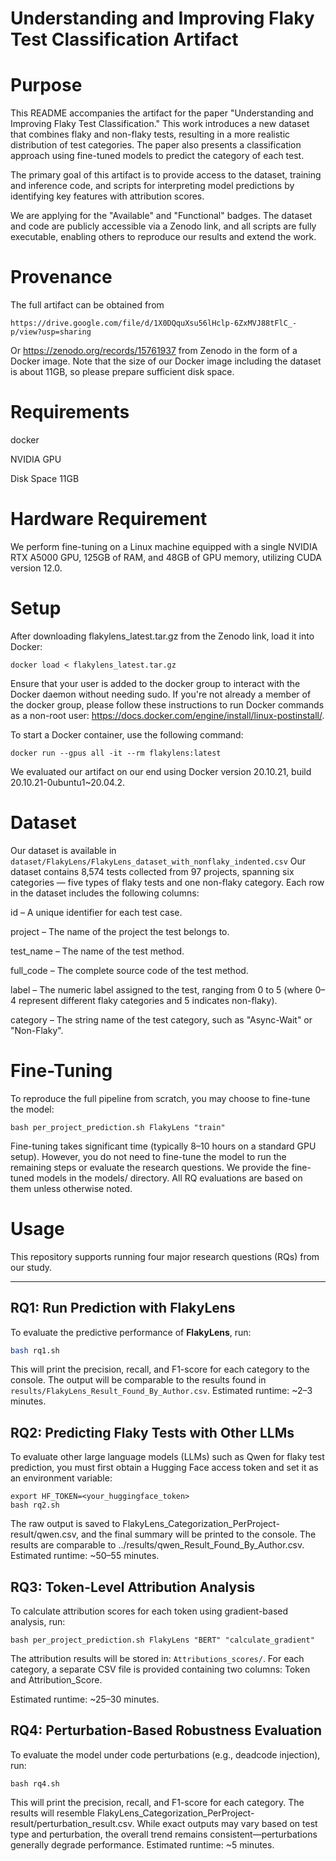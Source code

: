 # Understanding and Improving Flaky Test Classification Artifact

# Purpose
This README accompanies the artifact for the paper "Understanding and Improving Flaky Test Classification." This work introduces a new dataset that combines flaky and non-flaky tests, resulting in a more realistic distribution of test categories. The paper also presents a classification approach using fine-tuned models to predict the category of each test.

The primary goal of this artifact is to provide access to the dataset, training and inference code, and scripts for interpreting model predictions by identifying key features with attribution scores.

We are applying for the "Available" and "Functional" badges. The dataset and code are publicly accessible via a Zenodo link, and all scripts are fully executable, enabling others to reproduce our results and extend the work.

# Provenance

The full artifact can be obtained from 
```shell
https://drive.google.com/file/d/1X0DQquXsu56lHclp-6ZxMVJ88tFlC_-p/view?usp=sharing
```
Or https://zenodo.org/records/15761937 from Zenodo in the form of a Docker image. Note that the size of our Docker image including the dataset is about 11GB, so please prepare sufficient disk space.

# Requirements

docker

NVIDIA GPU

Disk Space 11GB


# Hardware Requirement

We perform fine-tuning on a Linux machine equipped with a single NVIDIA RTX A5000 GPU, 125GB of RAM, and 48GB of GPU memory, utilizing CUDA version 12.0.

# Setup 
After downloading flakylens_latest.tar.gz from the Zenodo link, load it into Docker:

```shell
docker load < flakylens_latest.tar.gz
```

Ensure that your user is added to the docker group to interact with the Docker daemon without needing sudo. If you're not already a member of the docker group, please follow these instructions to run Docker commands as a non-root user: https://docs.docker.com/engine/install/linux-postinstall/.

To start a Docker container, use the following command:

```shell
docker run --gpus all -it --rm flakylens:latest
```

We evaluated our artifact on our end using Docker version 20.10.21, build 20.10.21-0ubuntu1~20.04.2.

# Dataset

Our dataset is available in ```dataset/FlakyLens/FlakyLens_dataset_with_nonflaky_indented.csv```
Our dataset contains 8,574 tests collected from 97 projects, spanning six categories — five types of flaky tests and one non-flaky category. Each row in the dataset includes the following columns:

id – A unique identifier for each test case.

project – The name of the project the test belongs to.

test_name – The name of the test method.

full_code – The complete source code of the test method.

label – The numeric label assigned to the test, ranging from 0 to 5 (where 0–4 represent different flaky categories and 5 indicates non-flaky).

category – The string name of the test category, such as "Async-Wait" or "Non-Flaky".

# Fine-Tuning

To reproduce the full pipeline from scratch, you may choose to fine-tune the model:
```shell
bash per_project_prediction.sh FlakyLens "train"
```

Fine-tuning takes significant time (typically 8–10 hours on a standard GPU setup). However, you do not need to fine-tune the model to run the remaining steps or evaluate the research questions. We provide the fine-tuned models in the models/ directory.  All RQ evaluations are based on them unless otherwise noted.

# Usage

This repository supports running four major research questions (RQs) from our study.

---

## RQ1: Run Prediction with FlakyLens

To evaluate the predictive performance of **FlakyLens**, run:

```bash
bash rq1.sh
```

This will print the precision, recall, and F1-score for each category to the console. The output will be comparable to the results found in ```results/FlakyLens_Result_Found_By_Author.csv```.
Estimated runtime: ~2–3 minutes.

## RQ2: Predicting Flaky Tests with Other LLMs
To evaluate other large language models (LLMs) such as Qwen for flaky test prediction, you must first obtain a Hugging Face access token and set it as an environment variable:

```shell
export HF_TOKEN=<your_huggingface_token>
bash rq2.sh
```

The raw output is saved to FlakyLens_Categorization_PerProject-result/qwen.csv, and the final summary will be printed to the console. The results are comparable to ../results/qwen_Result_Found_By_Author.csv.
Estimated runtime: ~50–55 minutes.

## RQ3: Token-Level Attribution Analysis

To calculate attribution scores for each token using gradient-based analysis, run:
```shell
bash per_project_prediction.sh FlakyLens "BERT" "calculate_gradient"
```
The attribution results will be stored in: ```Attributions_scores/```.
For each category, a separate CSV file is provided containing two columns: Token and Attribution_Score.

Estimated runtime: ~25–30 minutes.

## RQ4: Perturbation-Based Robustness Evaluation
To evaluate the model under code perturbations (e.g., deadcode injection), run:

```shell
bash rq4.sh
```
This will print the precision, recall, and F1-score for each category. The results will resemble FlakyLens_Categorization_PerProject-result/perturbation_result.csv. While exact outputs may vary based on test type and perturbation, the overall trend remains consistent—perturbations generally degrade performance.
Estimated runtime: ~5 minutes.
